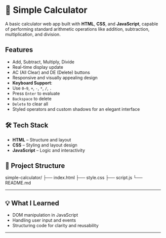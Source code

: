 # 🔢 Simple Calculator

A basic calculator web app built with **HTML**, **CSS**, and **JavaScript**, capable of performing standard arithmetic operations like addition, subtraction, multiplication, and division.

## Features

-  Add, Subtract, Multiply, Divide
-  Real-time display update
-  AC (All Clear) and DE (Delete) buttons
-  Responsive and visually appealing design
-  **Keyboard Support**:
  - Use `0–9`, `+`, `-`, `*`, `/`, `.`
  - Press `Enter` to evaluate
  - `Backspace` to delete
  - `Delete` to clear all
-  Styled operators and custom shadows for an elegant interface

## 🛠️ Tech Stack

- **HTML** – Structure and layout  
- **CSS** – Styling and layout design  
- **JavaScript** – Logic and interactivity

## 📁 Project Structure
simple-calculator/
├── index.html
├── style.css
├── script.js
└── README.md

---

## 💡 What I Learned

- DOM manipulation in JavaScript  
- Handling user input and events  
- Structuring code for clarity and reusability

---






